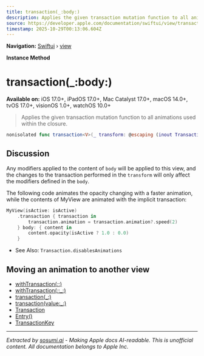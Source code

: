 ```yaml
---
title: transaction(_:body:)
description: Applies the given transaction mutation function to all animations used within the  closure.
source: https://developer.apple.com/documentation/swiftui/view/transaction(_:body:)
timestamp: 2025-10-29T00:13:06.604Z
---
```


**Navigation:** [Swiftui](/documentation/swiftui) › [view](/documentation/swiftui/view)

**Instance Method**

# transaction(_:body:)

**Available on:** iOS 17.0+, iPadOS 17.0+, Mac Catalyst 17.0+, macOS 14.0+, tvOS 17.0+, visionOS 1.0+, watchOS 10.0+

> Applies the given transaction mutation function to all animations used within the  closure.

```swift
nonisolated func transaction<V>(_ transform: @escaping (inout Transaction) -> Void, @ViewBuilder body: (PlaceholderContentView<Self>) -> V) -> some View where V : View
```

## Discussion

Any modifiers applied to the content of `body` will be applied to this view, and the changes to the transaction performed in the `transform` will only affect the modifiers defined in the `body`.

The following code animates the opacity changing with a faster animation, while the contents of MyView are animated with the implicit transaction:

```swift
MyView(isActive: isActive)
    .transaction { transaction in
        transaction.animation = transaction.animation?.speed(2)
    } body: { content in
        content.opacity(isActive ? 1.0 : 0.0)
    }
```

- See Also: `Transaction.disablesAnimations`

## Moving an animation to another view

- [withTransaction(_:_:)](/documentation/swiftui/withtransaction(_:_:))
- [withTransaction(_:_:_:)](/documentation/swiftui/withtransaction(_:_:_:))
- [transaction(_:)](/documentation/swiftui/view/transaction(_:))
- [transaction(value:_:)](/documentation/swiftui/view/transaction(value:_:))
- [Transaction](/documentation/swiftui/transaction)
- [Entry()](/documentation/swiftui/entry())
- [TransactionKey](/documentation/swiftui/transactionkey)

---

*Extracted by [sosumi.ai](https://sosumi.ai) - Making Apple docs AI-readable.*
*This is unofficial content. All documentation belongs to Apple Inc.*
